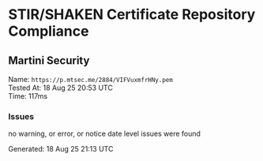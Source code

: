 # STIR/SHAKEN Certificate Repository Compliance

## Martini Security

Name: `https://p.mtsec.me/2884/VIFVuxmfrHNy.pem`\
Tested At: 18 Aug 25 20:53 UTC\
Time: 117ms

### Issues

no warning, or error, or notice date level issues were found

Generated: 18 Aug 25 21:13 UTC